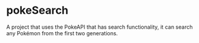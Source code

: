 # pokeSearch
A project that uses the PokeAPI that has search functionality, it can search any Pokémon from the first two generations.

